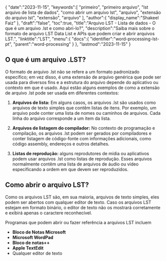 {
   "date":"2023-11-15",
   "keywords":[
"primeiro",
"primeiro arquivo",
"lst arquivo de lista de dados",
"como abrir um arquivo lst",
"arquivo",
"extensão do arquivo lst",
"extensão",
"arquivo"
],
   "author":{
      "display_name":"Shakeel Faiz"
},
   "draft":"false",
   "toc":true,
   "title":"Arquivo LST - Lista de dados - O que é um arquivo .lst e como abri-lo?",
   "description":"Saiba mais sobre o formato de arquivo LST Data List e APIs que podem criar e abrir arquivos LST.",
   "linktitle":"LST",
   "menu":{
      "docs":{
         "identifier":"word-processing-lst-pt",
         "parent":"word-processing"
}
},
   "lastmod":"2023-11-15"
}

## O que é um arquivo .LST?

O formato de arquivo .lst não se refere a um formato padronizado específico; em vez disso, é uma extensão de arquivo genérica que pode ser usada para diversos fins e a estrutura do arquivo depende do aplicativo ou contexto em que é usado. Aqui estão alguns exemplos de como a extensão de arquivo .lst pode ser usada em diferentes contextos:

1.  **Arquivos de lista:** Em alguns casos, os arquivos .lst são usados como arquivos de texto simples que contêm listas de itens. Por exemplo, um arquivo pode conter uma lista de nomes ou caminhos de arquivos. Cada linha do arquivo corresponde a um item da lista.
    
2.  **Arquivos de listagem do compilador:** No contexto de programação e compilação, os arquivos .lst podem ser gerados por compiladores e conter listagem de código-fonte com informações adicionais, como código assembly, endereços e outros detalhes.
    
3.  **Listas de reprodução:** alguns reprodutores de mídia ou aplicativos podem usar arquivos .lst como listas de reprodução. Esses arquivos normalmente contêm uma lista de arquivos de áudio ou vídeo especificando a ordem em que devem ser reproduzidos.

## Como abrir o arquivo LST?

Como os arquivos LST são, em sua maioria, arquivos de texto simples, eles podem ser abertos com qualquer editor de texto. Caso os arquivos LST estejam em formato binário, o editor de texto não os mostrará corretamente e exibirá apenas o caractere reconhecível.

Programas que podem abrir ou fazer referência a arquivos LST incluem

- **Bloco de Notas Microsoft**
- **Microsoft WordPad**
- **Bloco de notas++**
- **Apple TextEdit**
- Qualquer editor de texto

